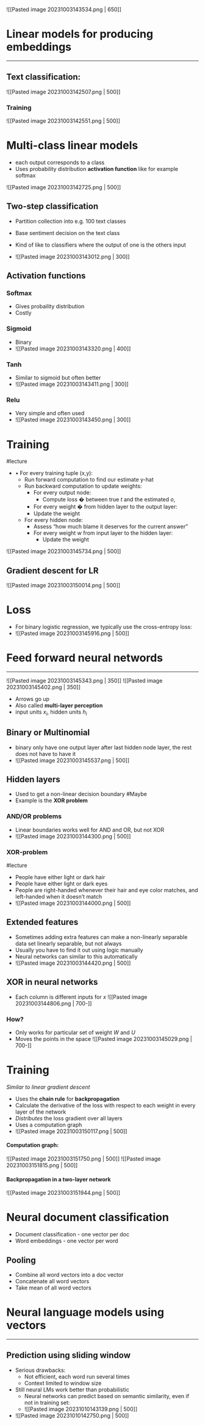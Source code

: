 
![[Pasted image 20231003143534.png | 650]]
# Linear models for producing embeddings
---

## Text classification:

![[Pasted image 20231003142507.png | 500]]

### Training

![[Pasted image 20231003142551.png | 500]]


# Multi-class linear models

* each output corresponds to a class
* Uses probability distribution **activation function** like for example softmax

![[Pasted image 20231003142725.png | 500]]


## Two-step classification

* Partition collection into e.g. 100 text classes
* Base sentiment decision on the text class
* Kind of like to classifiers where the output of one is the others input

* ![[Pasted image 20231003143012.png | 300]]

## Activation functions

### Softmax
* Gives probaility distribution
* Costly

### Sigmoid
* Binary
* ![[Pasted image 20231003143320.png | 400]]
### Tanh
* Similar to sigmoid but often better
* ![[Pasted image 20231003143411.png | 300]]

### Relu
* Very simple and often used
* ![[Pasted image 20231003143450.png | 300]]

# Training
#lecture 
* • For every training tuple (x,y): 
	* Run forward computation to find our estimate y-hat
	* Run backward computation to update weights: 
		* For every output node: 
			* Compute loss � between true $t$ and the estimated $o$, 
		* For every weight � from hidden layer to the output layer: 
		* Update the weight 
	* For every hidden node: 
		* Assess “how much blame it deserves for the current answer” 
		* For every weight $w$ from input layer to the hidden layer: 
			* Update the weight

![[Pasted image 20231003145734.png | 500]]


## Gradient descent for LR

![[Pasted image 20231003150014.png | 500]]

# Loss

* For binary logistic regression, we typically use the cross-entropy loss:
* ![[Pasted image 20231003145916.png | 500]]

# Feed forward neural networds
---
![[Pasted image 20231003145343.png | 350]]
![[Pasted image 20231003145402.png | 350]]
* Arrows go up
* Also called **multi-layer perception**
* input units $x_i$, hidden units $h_i$

## Binary or Multinomial

* binary only have one output layer after last hidden node layer, the rest does not have to have it
* ![[Pasted image 20231003145537.png | 500]]

## Hidden layers

* Used to get a non-linear decision boundary #Maybe 
* Example is the **XOR problem**


### AND/OR problems

* Linear boundaries works well for AND and OR, but not XOR
* ![[Pasted image 20231003144300.png | 500]]


### XOR-problem 
#lecture
* People have either light or dark hair 
* People have either light or dark eyes 
* People are right-handed whenever their hair and eye color matches, and left-handed when it doesn’t match
* ![[Pasted image 20231003144000.png | 500]]


## Extended features

* Sometimes adding extra features can make a non-linearly separable data set linearly separable, but not always
* Usually you have to find it out using logic manually
* Neural networks can similar to this automatically
* ![[Pasted image 20231003144420.png | 500]]

## XOR in neural networks

 * Each column is different inputs for $x$
![[Pasted image 20231003144806.png | 700-]]


### How?

* Only works for particular set of weight $W$ and $U$
* Moves the points in the space
![[Pasted image 20231003145029.png | 700-]]

# Training
_Similar to linear gradient descent_

* Uses the **chain rule** for **backpropagation**
* Calculate the derivative of the loss with respect to each weight in every layer of the network
* _Distributes_ the loss gradient over all layers
* Uses a computation graph
* ![[Pasted image 20231003150117.png | 500]]


#### Computation graph: 
![[Pasted image 20231003151750.png | 500]]
![[Pasted image 20231003151815.png  | 500]]

#### Backpropagation in a two-layer network
![[Pasted image 20231003151944.png | 500]]



# Neural document classification

* Document classification - one vector per doc
* Word embeddings - one vector per word

## Pooling

* Combine all word vectors into a doc vector
* Concatenate all word vectors
* Take mean of all word vectors



# Neural language models using vectors
---

## Prediction using sliding window

* Serious drawbacks:
	* Not efficient, each word run several times
	* Context limited to window size
* Still neural LMs work better than probabilistic
	* Neural networks can predict based on semantic similarity, even if not in training set:
	* ![[Pasted image 20231010143139.png | 500]]
* ![[Pasted image 20231010142750.png | 500]]



